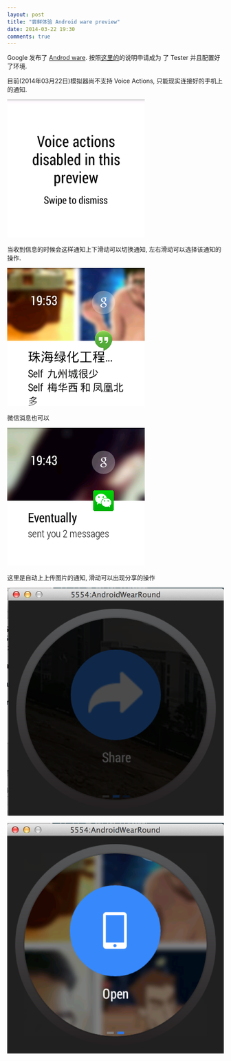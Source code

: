 ```yaml
---
layout: post
title: "尝鲜体验 Android ware preview"
date: 2014-03-22 19:30
comments: true
---
```


Google 发布了 [Androd ware](http://developer.android.com/wear/index.html).
按照[这里的](http://developer.android.com/wear/preview/start.html)的说明申请成为
了 Tester 并且配置好了环境.

目前(2014年03月22日)模拟器尚不支持 Voice Actions, 只能现实连接好的手机上的通知.

![no voice action](/image/android_ware_preview_no_voice_action.png)

当收到信息的时候会这样通知上下滑动可以切换通知, 左右滑动可以选择该通知的操作.

![Message Notify](/image/android_ware_preview_notify_sms.png)

微信消息也可以

![weixin Notify](/image/android_ware_preview_notify_weixin.png)

这里是自动上上传图片的通知, 滑动可以出现分享的操作

![Action](/image/android_ware_preview_action_1.png)

![](/image/android_ware_preview_action_2.png)
